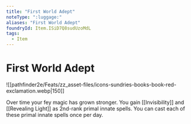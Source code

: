```yaml
---
title: "First World Adept"
noteType: ":luggage:"
aliases: "First World Adept"
foundryId: Item.ISiD7Q8sudUzoMdL
tags:
  - Item
---
```


# First World Adept
![[pathfinder2e/Feats/zz_asset-files/icons-sundries-books-book-red-exclamation.webp|150]]

Over time your fey magic has grown stronger. You gain [[Invisibility]] and [[Revealing Light]] as 2nd-rank primal innate spells. You can cast each of these primal innate spells once per day.
